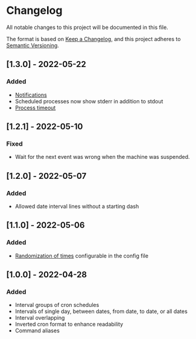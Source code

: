 # Changelog
All notable changes to this project will be documented in this file.

The format is based on [Keep a Changelog](https://keepachangelog.com/en/1.0.0/),
and this project adheres to [Semantic Versioning](https://semver.org/spec/v2.0.0.html).

## [1.3.0] - 2022-05-22
### Added
- [Notifications](https://github.com/icalvo/sched/wiki/Home/_edit#notifications)
- Scheduled processes now show stderr in addition to stdout
- [Process timeout](https://github.com/icalvo/sched/wiki#process-timeout)

## [1.2.1] - 2022-05-10
### Fixed
- Wait for the next event was wrong when the machine was suspended.

## [1.2.0] - 2022-05-07
### Added
- Allowed date interval lines without a starting dash

## [1.1.0] - 2022-05-06
### Added
- [Randomization of times](https://github.com/icalvo/sched/wiki#time-randomization) configurable in the config file

## [1.0.0] - 2022-04-28
### Added
- Interval groups of cron schedules
- Intervals of single day, between dates, from date, to date, or all dates
- Interval overlapping
- Inverted cron format to enhance readability
- Command aliases
